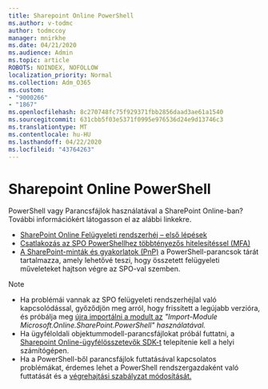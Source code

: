 ```yaml
---
title: Sharepoint Online PowerShell
ms.author: v-todmc
author: todmccoy
manager: mnirkhe
ms.date: 04/21/2020
ms.audience: Admin
ms.topic: article
ROBOTS: NOINDEX, NOFOLLOW
localization_priority: Normal
ms.collection: Adm_O365
ms.custom:
- "9000266"
- "1867"
ms.openlocfilehash: 8c270748fc75f929371fbb2856daad3ae61a1540
ms.sourcegitcommit: 631cbb5f03e5371f0995e976536d24e9d13746c3
ms.translationtype: MT
ms.contentlocale: hu-HU
ms.lasthandoff: 04/22/2020
ms.locfileid: "43764263"
---
```

# <a name="sharepoint-online-powershell"></a>Sharepoint Online PowerShell

PowerShell vagy Parancsfájlok használatával a SharePoint Online-ban? További információkért látogasson el az alábbi linkekre.
- [SharePoint Online Felügyeleti rendszerhéj – első lépések](https://docs.microsoft.com/powershell/sharepoint/sharepoint-online/connect-sharepoint-online?view=sharepoint-ps)
- [Csatlakozás az SPO PowerShellhez többtényezős hitelesítéssel (MFA)](https://docs.microsoft.com/powershell/sharepoint/sharepoint-online/connect-sharepoint-online?view=sharepoint-ps#to-connect-with-multifactor-authentication-mfa)
- [A SharePoint-minták és gyakorlatok (PnP)](https://docs.microsoft.com/powershell/sharepoint/sharepoint-pnp/sharepoint-pnp-cmdlets?view=sharepoint-ps) a PowerShell-parancsok tárát tartalmazza, amely lehetővé teszi, hogy összetett felügyeleti műveleteket hajtson végre az SPO-val szemben.

> [!NOTE]
> - Ha problémái vannak az SPO felügyeleti rendszerhéjlal való kapcsolódással, győződjön meg arról, hogy frissített a legújabb verzióra, és próbálja meg [újra importálni a modult az](https://docs.microsoft.com/powershell/developer/module/importing-a-powershell-module) *"Import-Module Microsoft.Online.SharePoint.PowerShell" használatával.*
> - Ha ügyféloldali objektummodell-parancsfájlokat próbál futtatni, a [Sharepoint Online-ügyfélösszetevők SDK-t](https://www.microsoft.com/download/details.aspx?id=42038) telepítenie kell a helyi számítógépen.
> - Ha a PowerShell-ből parancsfájlok futtatásával kapcsolatos problémákat, érdemes lehet a PowerShell rendszergazdaként való futtatását és a [végrehajtási szabályzat módosítását.](https://docs.microsoft.com/powershell/module/microsoft.powershell.core/about/about_execution_policies?view=powershell-6)